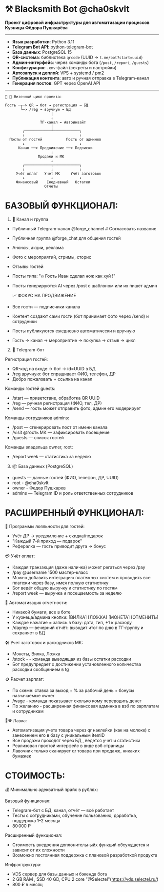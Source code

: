 # ⚒️ Blacksmith Bot @cha0skvlt  
**Проект цифровой инфраструктуры для автоматизации процессов Кузницы Фёдора Пушкарёва**

---
- **Язык разработки**: Python 3.11  
- **Telegram Bot API**: [python-telegram-bot](https://github.com/python-telegram-bot/python-telegram-bot)  
- **База данных**: PostgreSQL 15  
- **QR-система**: библиотека `qrcode` (UUID → `t.me/bot?start=uuid`)  
- **Админ-интерфейс**: через команды бота (`/post`, `/report`, `/guests`)  
- **Конфигурация**: `.env`-файл (секреты и настройки)  
- **Автозапуск и деплой**: VPS + systemd / pm2  
- **Публикация контента**: авто и ручная отправка в Telegram-канал  
- **Генерация постов**: GPT через OpenAI API
---

```text
🔁 🔨 Жизенный цикл проекта:

Гость ─┬─> QR → бот → регистрация → БД
       └─> /reg → вручную → БД
                     │
                     ↓
                ТГ-канал ← Автоинвайт
                     │
        ┌────────────┴────────────┐
        ↓                         ↓
  Посты от гостей           Посты от админов
        ↓                         ↓
      Канал ──> Продвижение ──> Подписки 
                     ↓
               Продажи и МК
                     ↓
        ┌────────────┬────────────┐
        ↓            ↓            ↓
     Учёт оплат   Учет МК     Учёт заготовок
        ↓            ↓            ↓
     Финансовый    Ежедневный   Остатки    
                  Отчеты
```

# БАЗОВЫЙ ФУНКЦИОНАЛ:

1. 📱 Канал и группа 

  - Публичный Telegram-канал @forge_channel                                 # Согласовать название
  - Публичная группа @forge_chat для общения гостей
  - Анонсы, акции, реклама
  - Фото с мероприятий, стримы, сторис
  - Отзывы гостей
  - Посты типа: "🔥 Гость Иван сделал нож как хуй !"
  - Посты генерируются AI через /post с шаблоном или их пишет админ

    📈 ФОКУС НА ПРОДВИЖЕНИЕ
  - Все гости — подписчики канала 
  - Контент создают сами гости (бот принимает фото через /send) и сотрудники
  - Посты публикуются ежедневно автоматически и вручную
  - Гость → канал → мероприятие → покупка → отзыв → цикл

2. 🤖 Telegram-бот

 Регистрация гостей:
  - QR-код на входе → бот → id=UUID в БД
  - /reg вручную: бот спрашивает ФИО, телефон, ДР
  - Добро пожаловать + ссылка на канал

 Команды гостей guests:
  - /start — приветствие, обработка QR UUID
  - /reg — ручная регистрация (ФИО, тел, ДР)        
  - /send — гость может отправить фото, админ его модерирует

  Команды сотрудников admins:
  - /post — сгенерировать пост от имени канала
  - /visit @гость МК — зафиксировать посещение
  - /guests — список гостей

  Команды владельца owner, root:
  - /report week — статистика за неделю

3. 📦 База данных (PostgreSQL)
  - guests — данные гостей (ФИО, телефон, ДР, UUID)
  - root - @cha0skvlt
  - owner - Федор Пушкарев
  - admins — Telegram ID и роль ответственных сотрудников

# РАСШИРЕННЫЙ ФУНКЦИОНАЛ:

🎁 Программы лояльности для гостей:
  - Учёт ДР → уведомление + скидка/подарок
  - "Каждый 7-й приход — подарок"
  - Рефералка — гость приводит друга → бонус

💳 Учёт оплат:
  - Каждая транзакция (даже наличка) может регаться через /pay
  - /pay @username 1500 мастер-класс
  - Можно добавить интеграцию платежных систем и проводить 
    все платежи через базу, имея полную статистику
  - Бот ведёт общую выручку и статистику по гостям
  - /report week — выручка и посещаемость за неделю

🧾 Автоматизация отчетности:
  - Никакой бумаги, все в боте
  - У кузнеца/админа кнопки: [ВИЛКА] [ЛОЖКА] [МОНЕТА] [ОТМЕНИТЬ]
  - Каждое нажатие = запись в базу: дата, тип, +1 к расходу
  - /dayrep — вечерний отчёт: выводит итог по дню в ТГ-группу и сохраняет в БД

🛠️ Учет заготовок и расходников МК:
  - Монеты, Вилка, Ложка
  - /stock  - - команда выводящая из базы остатки расходки
  - Бот предупредает о достижении установленного количества расходки сообщением в tg

🪙 Расчет зарплат:
  - По схеме: ставка за выход + % за рабочий день + бонусы назначаемые owner
  - /wage - команда показывает сколько кому переводить денег
  - По желанию - расширенная финансовая админка в вэб по зарплатам и сотрудникам

🧺⚒️ Лавка:
  - Автоматизация учета товара через qr наклейки (как на молоке) с занесением его в базу с уникальным itemID
  - Все продажи проходят через БД , ведется учет и статистика
  - Реализован простой интерфейс в виде вэб страницы
  - Лавочник только сканирует qr товара при продаже, никаких бумажек

# СТОИМОСТЬ:

💰 Минимально адекватный прайс в рублях:

Базовый функционал:
 - Telegram-бот с БД, канал, отчёт — всё работает 
 - Тесты c сотрудниками, обучение пользованию, доработка, поддержка 1–2 месяца
 - 80 000 ₽

Расширенный функционал:
 - Стоимость внедрения доплонительныйх функций обсуждается и зависит от их сложности 
 - Возможно постоянная поддержка с плановой разработкой продукта 

 Инфраструктура: 
 - VDS сервер для базы данных и бэкенда бота
 - 2 GB RAM  , SSD 40 GD, CPU 2 core "@Selectel"(https://vds.selectel.ru/)
 - 800 ₽ в месяц